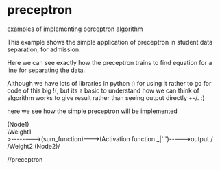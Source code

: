 # preceptron
examples of implementing perceptron algorithm

This example shows the simple application of preceptron in student data separation, for admission.

Here we can see exactly how the preceptron trains to find equation for a line for separating the data.

Although we have lots of libraries in python :) for using it rather to go for code of this big !(, but its a basic to understand how we can think of algorithm works to give result rather than seeing output directly +-/.
:)


here we see how the simple preceptron will be implemented

(Node1)\
        \Weight1
         \
          >-------->(sum_function)--->(Activation function _|''')----->output
         /
        /Weight2
(Node2)/








//preceptron


